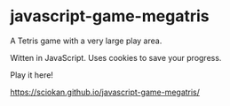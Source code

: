 # javascript-game-megatris
A Tetris game with a very large play area.  

Witten in JavaScript.  Uses cookies to save your progress.

Play it here!

https://sciokan.github.io/javascript-game-megatris/
